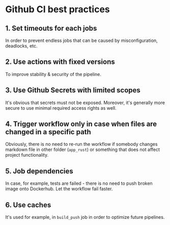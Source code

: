 # Github CI best practices

## 1. Set timeouts for each jobs

In order to prevent endless jobs that can be caused by misconfiguration,
deadlocks, etc.

## 2. Use actions with fixed versions

To improve stability & security of the pipeline.

## 3. Use Github Secrets with limited scopes

It's obvious that secrets must not be exposed. Moreover, it's generally more
secure to use minimal required access rights as well.

## 4. Trigger workflow only in case when files are changed in a specific path

Obviously, there is no need to re-run the workflow if somebody changes markdown
file in other folder (`app_rust`) or something that does not affect project
functionality.

## 5. Job dependencies

In case, for example, tests are failed - there is no need to push broken image onto Dockerhub.
Let the workflow fail faster.

## 6. Use caches

It's used for example, in `build_push` job in order to optimize future pipelines.
